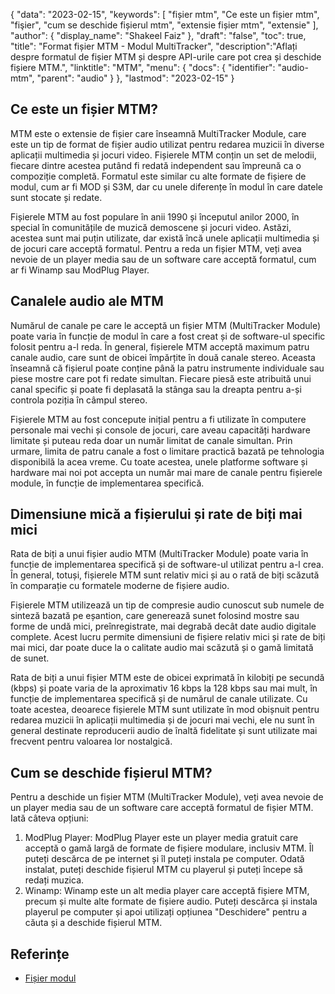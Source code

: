 {
"data": "2023-02-15",
  "keywords": [
"fișier mtm",
"Ce este un fișier mtm",
"fişier",
"cum se deschide fișierul mtm",
"extensie fișier mtm",
"extensie"
],
  "author": {
"display_name": "Shakeel Faiz"
},
"draft": "false",
"toc": true,
"title": "Format fișier MTM - Modul MultiTracker",
  "description":"Aflați despre formatul de fișier MTM și despre API-urile care pot crea și deschide fișiere MTM.",
  "linktitle": "MTM",
  "menu": {
    "docs": {
      "identifier": "audio-mtm",
      "parent": "audio"
}
},
"lastmod": "2023-02-15"
}

## Ce este un fișier MTM?

MTM este o extensie de fișier care înseamnă MultiTracker Module, care este un tip de format de fișier audio utilizat pentru redarea muzicii în diverse aplicații multimedia și jocuri video. Fișierele MTM conțin un set de melodii, fiecare dintre acestea putând fi redată independent sau împreună ca o compoziție completă. Formatul este similar cu alte formate de fișiere de modul, cum ar fi MOD și S3M, dar cu unele diferențe în modul în care datele sunt stocate și redate.

Fișierele MTM au fost populare în anii 1990 și începutul anilor 2000, în special în comunitățile de muzică demoscene și jocuri video. Astăzi, acestea sunt mai puțin utilizate, dar există încă unele aplicații multimedia și de jocuri care acceptă formatul. Pentru a reda un fișier MTM, veți avea nevoie de un player media sau de un software care acceptă formatul, cum ar fi Winamp sau ModPlug Player.

## Canalele audio ale MTM

Numărul de canale pe care le acceptă un fișier MTM (MultiTracker Module) poate varia în funcție de modul în care a fost creat și de software-ul specific folosit pentru a-l reda. În general, fișierele MTM acceptă maximum patru canale audio, care sunt de obicei împărțite în două canale stereo. Aceasta înseamnă că fișierul poate conține până la patru instrumente individuale sau piese mostre care pot fi redate simultan. Fiecare piesă este atribuită unui canal specific și poate fi deplasată la stânga sau la dreapta pentru a-și controla poziția în câmpul stereo.

Fișierele MTM au fost concepute inițial pentru a fi utilizate în computere personale mai vechi și console de jocuri, care aveau capacități hardware limitate și puteau reda doar un număr limitat de canale simultan. Prin urmare, limita de patru canale a fost o limitare practică bazată pe tehnologia disponibilă la acea vreme. Cu toate acestea, unele platforme software și hardware mai noi pot accepta un număr mai mare de canale pentru fișierele module, în funcție de implementarea specifică.

## Dimensiune mică a fișierului și rate de biți mai mici

Rata de biți a unui fișier audio MTM (MultiTracker Module) poate varia în funcție de implementarea specifică și de software-ul utilizat pentru a-l crea. În general, totuși, fișierele MTM sunt relativ mici și au o rată de biți scăzută în comparație cu formatele moderne de fișiere audio.

Fișierele MTM utilizează un tip de compresie audio cunoscut sub numele de sinteză bazată pe eșantion, care generează sunet folosind mostre sau forme de undă mici, preînregistrate, mai degrabă decât date audio digitale complete. Acest lucru permite dimensiuni de fișiere relativ mici și rate de biți mai mici, dar poate duce la o calitate audio mai scăzută și o gamă limitată de sunet.

Rata de biți a unui fișier MTM este de obicei exprimată în kilobiți pe secundă (kbps) și poate varia de la aproximativ 16 kbps la 128 kbps sau mai mult, în funcție de implementarea specifică și de numărul de canale utilizate. Cu toate acestea, deoarece fișierele MTM sunt utilizate în mod obișnuit pentru redarea muzicii în aplicații multimedia și de jocuri mai vechi, ele nu sunt în general destinate reproducerii audio de înaltă fidelitate și sunt utilizate mai frecvent pentru valoarea lor nostalgică.

## Cum se deschide fișierul MTM?

Pentru a deschide un fișier MTM (MultiTracker Module), veți avea nevoie de un player media sau de un software care acceptă formatul de fișier MTM. Iată câteva opțiuni:

1. ModPlug Player: ModPlug Player este un player media gratuit care acceptă o gamă largă de formate de fișiere modulare, inclusiv MTM. Îl puteți descărca de pe internet și îl puteți instala pe computer. Odată instalat, puteți deschide fișierul MTM cu playerul și puteți începe să redați muzica.
2. Winamp: Winamp este un alt media player care acceptă fișiere MTM, precum și multe alte formate de fișiere audio. Puteți descărca și instala playerul pe computer și apoi utilizați opțiunea "Deschidere" pentru a căuta și a deschide fișierul MTM.

## Referințe
* [Fișier modul](https://en.wikipedia.org/wiki/Module_file)

